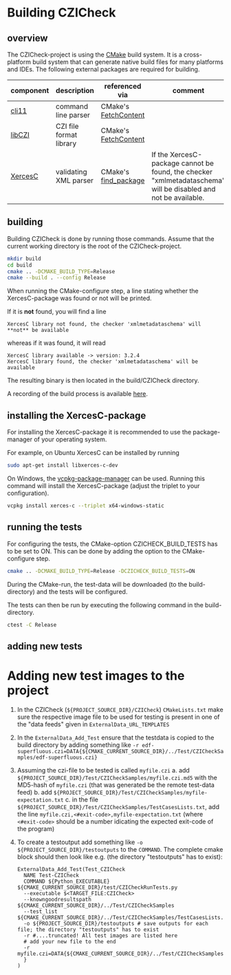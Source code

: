 # Building CZICheck

## overview

The CZICheck-project is using the [CMake](https://cmake.org/) build system. It is a cross-platform build system that can generate native build files for many platforms and IDEs. 
The following external packages are required for building.

| component | description | referenced via | comment
|--|--|--|--|
| [cli11](https://github.com/CLIUtils/CLI11) | command line parser | CMake's [FetchContent](https://cmake.org/cmake/help/latest/module/FetchContent.html) | |
| [libCZI](https://github.com/ZEISS/libczi.git) | CZI file format library | CMake's [FetchContent](https://cmake.org/cmake/help/latest/module/FetchContent.html) | |
| [XercesC](https://xerces.apache.org/xerces-c/) |validating XML parser | CMake's [find_package](https://cmake.org/cmake/help/latest/command/find_package.html) | If the XercesC-package cannot be found, the checker "xmlmetadataschema" will be disabled and not be available.|


## building
Building CZICheck is done by running those commands. Assume that the current working directory is the root of the CZICheck-project.

```bash
mkdir build
cd build
cmake .. -DCMAKE_BUILD_TYPE=Release
cmake --build . --config Release
```

When running the CMake-configure step, a line stating whether the XercesC-package was found or not will be printed.  

If it is **not** found, you will find a line

```
XercesC library not found, the checker 'xmlmetadataschema' will **not** be available
```

whereas if it was found, it will read

```
XercesC library available -> version: 3.2.4
XercesC library found, the checker 'xmlmetadataschema' will be available
```

The resulting binary is then located in the build/CZICheck directory.

A recording of the build process is available [here](https://asciinema.org/a/593620).


## installing the XercesC-package

For installing the XercesC-package it is recommended to use the package-manager of your operating system. 

For example, on Ubuntu XercesC can be installed by running

```bash
sudo apt-get install libxerces-c-dev
```

On Windows, the [vcpkg-package-manager](https://vcpkg.io/en/) can be used. Running this command will install the XercesC-package (adjust the triplet to your configuration).

```bash
vcpkg install xerces-c --triplet x64-windows-static
```

## running the tests

For configuring the tests, the CMake-option CZICHECK_BUILD_TESTS has to be set to ON. This can be done by adding the option to the CMake-configure step.

```bash
cmake .. -DCMAKE_BUILD_TYPE=Release -DCZICHECK_BUILD_TESTS=ON
```

During the CMake-run, the test-data will be downloaded (to the build-directory) and the tests will be configured.

The tests can then be run by executing the following command in the build-directory.

```bash
ctest -C Release
```

## adding new tests
# Adding new test images to the project

1.  In the CZICheck (`${PROJECT_SOURCE_DIR}/CZICheck`) `CMakeLists.txt` make sure the respective image file to be used for testing is present in one of the "data feeds" given in `ExternalData_URL_TEMPLATES`
2.  In the `ExternalData_Add_Test` ensure that the testdata is copied to the build directory by adding something like `-r edf-superfluous.czi=DATA{${CMAKE_CURRENT_SOURCE_DIR}/../Test/CZICheckSamples/edf-superfluous.czi}`
3.  Assuming the czi-file to be tested is called `myfile.czi`
    a. add `${PROJECT_SOURCE_DIR}/Test/CZICheckSamples/myfile.czi.md5` with the MD5-hash of `myfile.czi` (that was generated be the remote test-data feed)
    b. add `${PROJECT_SOURCE_DIR}/Test/CZICheckSamples/myfile-expectation.txt`
    c. in the file `${PROJECT_SOURCE_DIR}/Test/CZICheckSamples/TestCasesLists.txt`, add the line `myfile.czi,<#exit-code>,myfile-expectation.txt` (where `<#exit-code>` should be a number idicating the expected exit-code of the program)
4.  To create a testoutput add something like `-o ${PROJECT_SOURCE_DIR}/testoutputs` to the `COMMAND`. The complete cmake block should then look like e.g. (the directory "testoutputs" has to exist):

        ExternalData_Add_Test(Test_CZICheck
          NAME Test-CZICheck
          COMMAND ${Python_EXECUTABLE} ${CMAKE_CURRENT_SOURCE_DIR}/test/CZICheckRunTests.py
          --executable $<TARGET_FILE:CZICheck>
          --knowngoodresultspath ${CMAKE_CURRENT_SOURCE_DIR}/../Test/CZICheckSamples
          --test_list ${CMAKE_CURRENT_SOURCE_DIR}/../Test/CZICheckSamples/TestCasesLists.txt
          -o ${PROJECT_SOURCE_DIR}/testoutputs # save outputs for each file; the directory "testoutputs" has to exist
          -r #....truncated! All test images are listed here
          # add your new file to the end
          -r myfile.czi=DATA{${CMAKE_CURRENT_SOURCE_DIR}/../Test/CZICheckSamples/myfile.czi}
          }
        )